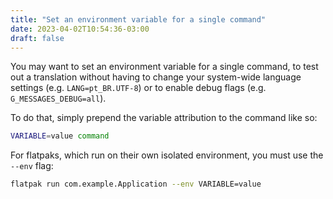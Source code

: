 ```yaml
---
title: "Set an environment variable for a single command"
date: 2023-04-02T10:54:36-03:00
draft: false
---
```


You may want to set an environment variable for a single command, to test out a
translation without having to change your system-wide language settings (e.g.
`LANG=pt_BR.UTF-8`) or to enable debug flags (e.g. `G_MESSAGES_DEBUG=all`).

To do that, simply prepend the variable attribution to the command like so:

```bash
VARIABLE=value command
```

For flatpaks, which run on their own isolated environment, you must use the
`--env` flag:

```bash
flatpak run com.example.Application --env VARIABLE=value
```
